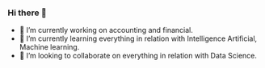 ### Hi there 👋

<!--
**Yesner/Yesner** is a ✨ _special_ ✨ repository because its `README.md` (this file) appears on your GitHub profile. -->

- 🔭 I’m currently working on accounting and financial.
- 🌱 I’m currently learning everything in relation with Intelligence Artificial, Machine learning.
- 👯 I’m looking to collaborate on everything in relation with Data Science.

